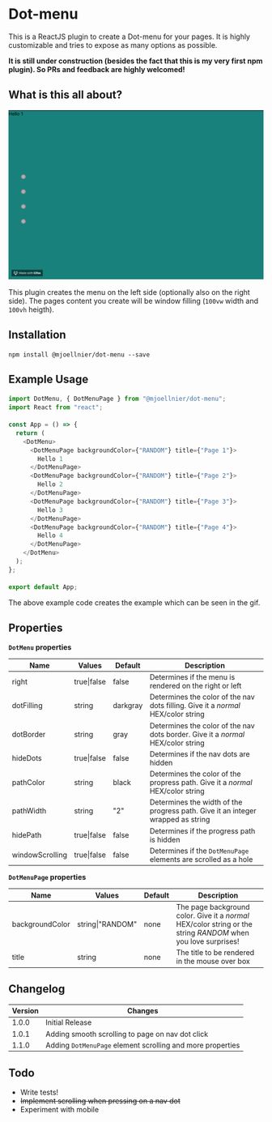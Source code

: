# Dot-menu

This is a ReactJS plugin to create a Dot-menu for your pages. It is highly customizable and tries to expose as many options as possible.

**It is still under construction (besides the fact that this is my very first npm plugin). So PRs and feedback are highly welcomed!**

## What is this all about?

![Dot Menu example gif][example]

This plugin creates the menu on the left side (optionally also on the right side). The pages content you create will be window filling (`100vw` width and `100vh` heigth).

## Installation

```
npm install @mjoellnier/dot-menu --save
```

## Example Usage

```javascript
import DotMenu, { DotMenuPage } from "@mjoellnier/dot-menu";
import React from "react";

const App = () => {
  return (
    <DotMenu>
      <DotMenuPage backgroundColor={"RANDOM"} title={"Page 1"}>
        Hello 1
      </DotMenuPage>
      <DotMenuPage backgroundColor={"RANDOM"} title={"Page 2"}>
        Hello 2
      </DotMenuPage>
      <DotMenuPage backgroundColor={"RANDOM"} title={"Page 3"}>
        Hello 3
      </DotMenuPage>
      <DotMenuPage backgroundColor={"RANDOM"} title={"Page 4"}>
        Hello 4
      </DotMenuPage>
    </DotMenu>
  );
};

export default App;
```

The above example code creates the example which can be seen in the gif.

## Properties

**`DotMenu` properties**

| Name            | Values      | Default  | Description                                                                       |
| --------------- | ----------- | -------- | --------------------------------------------------------------------------------- |
| right           | true\|false | false    | Determines if the menu is rendered on the right or left                           |
| dotFilling      | string      | darkgray | Determines the color of the nav dots filling. Give it a _normal_ HEX/color string |
| dotBorder       | string      | gray     | Determines the color of the nav dots border. Give it a _normal_ HEX/color string  |
| hideDots        | true\|false | false    | Determines if the nav dots are hidden                                             |
| pathColor       | string      | black    | Determines the color of the propress path. Give it a _normal_ HEX/color string    |
| pathWidth       | string      | "2"      | Determines the width of the progress path. Give it an integer wrapped as string   |
| hidePath        | true\|false | false    | Determines if the progress path is hidden                                         |
| windowScrolling | true\|false | false    | Determines if the `DotMenuPage` elements are scrolled as a hole                   |

**`DotMenuPage` properties**

| Name            | Values           | Default | Description                                                                                                    |
| --------------- | ---------------- | ------- | -------------------------------------------------------------------------------------------------------------- |
| backgroundColor | string\|"RANDOM" | none    | The page background color. Give it a _normal_ HEX/color string or the string _RANDOM_ when you love surprises! |
| title           | string           | none    | The title to be rendered in the mouse over box                                                                 |

## Changelog

| Version | Changes                                                    |
| ------- | ---------------------------------------------------------- |
| 1.0.0   | Initial Release                                            |
| 1.0.1   | Adding smooth scrolling to page on nav dot click           |
| 1.1.0   | Adding `DotMenuPage` element scrolling and more properties |

## Todo

- Write tests!
- ~~Implement scrolling when pressing on a nav dot~~
- Experiment with mobile

[example]: ./example.gif "Dot Menu  example gif"
